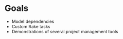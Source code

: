 # Goals

* Model dependencies
* Custom Rake tasks
* Demonstrations of several project management tools

